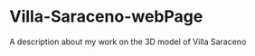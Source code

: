 Villa-Saraceno-webPage
======================

A  description about my work on the 3D model of Villa Saraceno